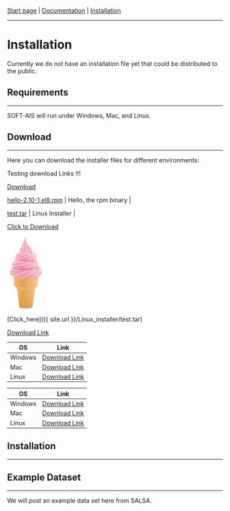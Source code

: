 [Start page](README.md) | [Documentation](documentation.md) | [Installation](download.md)

-------------------------

# Installation

Currently we do not have an installation file yet that could be distributed to the public.


## Requirements
---------------------------------
SOFT-AIS will run under Windows, Mac, and Linux.

## Download
---------------------------------
Here you can download the installer files for different environments:

Testing download Links !!!

<a href="https://github.com/aapaecklar/SOFT-AIS/blob/288e1e54629c16700eed497041b941f7d408d0f9/Windows_Installer/test.md" title="Download" download>Download</a>

<a id="raw-url" href="https://github.com/joergklein/packages/raw/master/centos/8/x86_64/rpms/hello-2.10-1.el8.x86_64.rpm">hello-2.10-1.el8.rpm</a> | Hello, the rpm binary      |



<a id="raw-url" href="https://github.com/aapaecklar/SOFT-AIS/tree/publish_markup/Linux_installer/test.tar">test.tar</a> | Linux Installer      |

<a href="https://github.com/aapaecklar/SOFT-AIS/tree/publish_markup/Linux_installer/test.tar" download>Click to Download</a>



<a download="https://github.com/aapaecklar/SOFT-AIS/tree/publish_markup/Linux_installer/test.tar" href="images/EIS.jpg" title="Linux Download">
    <img alt="Linux Download" src="images/EIS.jpg">
</a>

[Click_here]({{ site.url }}/Linux_installer/test.tar)

<a href="https://github.com/aapaecklar/SOFT-AIS/tree/publish_markup/Linux_installer/test.zip">
    Download Link
</a>

| OS  | Link |
| ------------------------------ | ------------------------------------- |
| Windows| <a href="https://github.com/aapaecklar SOFT-AIS/Linux_installer/test.zip"> Download Link </a>                         |
| Mac | <a href="https://github.com/aapaecklar/SOFT-AIS/Linux_installer/test.zip">Download Link <a>                                     |
| Linux | <a href="https://github.com/aapaecklar/SOFT-AIS/Linux_installer/test.zip"> Download Link </a> |

OS  | Link 
-- | ---
Windows| <a href="https://github.com/aapaecklar SOFT-AIS/Linux_installer/test.zip"> Download Link </a>                         
 Mac | <a href="https://github.com/aapaecklar/SOFT-AIS/Linux_installer/test.zip">Download Link <a>                                     
Linux | <a href="https://github.com/aapaecklar/SOFT-AIS/Linux_installer/test.zip"> Download Link </a> 


## Installation
---------------------------------



## Example Dataset
---------------------------------
We will post an example data set here from SALSA.
